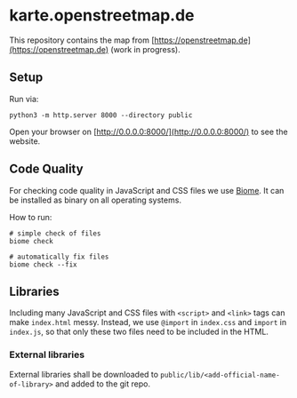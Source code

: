 # karte.openstreetmap.de

This repository contains the map from [https://openstreetmap.de](https://openstreetmap.de) (work in progress).

## Setup

Run via:

```shell
python3 -m http.server 8000 --directory public
```

Open your browser on [http://0.0.0.0:8000/](http://0.0.0.0:8000/) to see the website.

## Code Quality

For checking code quality in JavaScript and CSS files we use [Biome](https://biomejs.dev/). It can be installed as binary on all operating systems.

How to run:

```shell
# simple check of files
biome check

# automatically fix files
biome check --fix
```

## Libraries

Including many JavaScript and CSS files with `<script>` and `<link>` tags can make `index.html` messy. Instead, we use `@import` in `index.css` and `import` in `index.js`, so that only these two files need to be included in the HTML.

### External libraries

External libraries shall be downloaded to `public/lib/<add-official-name-of-library>` and added to the git repo.
